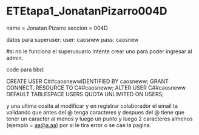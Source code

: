 # ETEtapa1_JonatanPizarro004D

name = Jonatan Pizarro 
seccion = 004D


datos para superuser:
user: caosnew
pass: caosnew

#si no le funciona el superusuario intente crear uno para poder ingresar al admin.

code para bbd: 

CREATE USER C##caosnewwIDENTIFIED BY caosneww;
GRANT CONNECT, RESOURCE TO C##caosneww;
ALTER USER C##caosneww DEFAULT TABLESPACE USERS QUOTA UNLIMITED ON USERS;

y una ultima cosita al modificar y en registrar colaborador el email ta validando que antes del @ tenga caracteres y despues del @ tiene que tener un caracter al menos y luego un punto y luego 2 caracteres almenos (ejemplo = aa@a.aa) por si le tira error o se cae la pagina.
